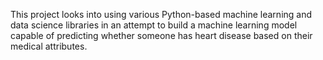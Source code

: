 This project looks into using various Python-based machine learning and data science libraries in an attempt to build a machine learning model capable of predicting whether someone has heart disease based on their medical attributes.

